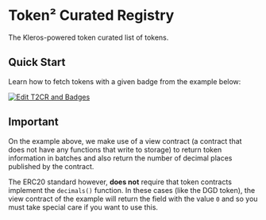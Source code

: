 # Token² Curated Registry

The Kleros-powered token curated list of tokens.

## Quick Start

Learn how to fetch tokens with a given badge from the example below:

[![Edit T2CR and Badges](https://codesandbox.io/static/img/play-codesandbox.svg)](https://codesandbox.io/s/t2cr-and-badges-nyqi6?fontsize=14)

## Important
On the example above, we make use of a view contract (a contract that does not have any functions that write to storage) to return token information in batches and also return the number of decimal places published by the contract.

The ERC20 standard however, **does not** require that token contracts implement the `decimals()` function. In these cases (like the DGD token), the view contract of the example will return the field with the value `0` and so you must take special care if you want to use this.

